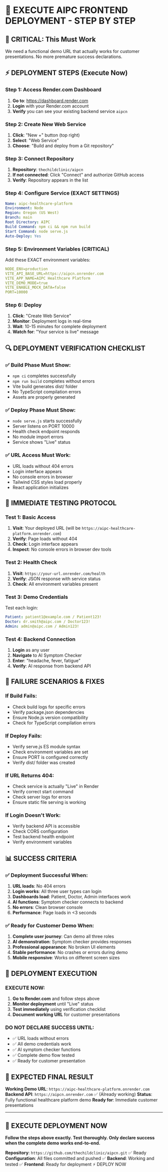 # 🚀 EXECUTE AIPC FRONTEND DEPLOYMENT - STEP BY STEP

## 🎯 **CRITICAL: This Must Work**

We need a functional demo URL that actually works for customer presentations. No more premature success declarations.

## ⚡ **DEPLOYMENT STEPS (Execute Now)**

### **Step 1: Access Render.com Dashboard**
1. **Go to**: https://dashboard.render.com
2. **Login** with your Render.com account
3. **Verify** you can see your existing backend service `aipcn`

### **Step 2: Create New Web Service**
1. **Click**: "New +" button (top right)
2. **Select**: "Web Service"
3. **Choose**: "Build and deploy from a Git repository"

### **Step 3: Connect Repository**
1. **Repository**: `thechildclinic/aipcn`
2. **If not connected**: Click "Connect" and authorize GitHub access
3. **Verify**: Repository appears in the list

### **Step 4: Configure Service (EXACT SETTINGS)**
```yaml
Name: aipc-healthcare-platform
Environment: Node
Region: Oregon (US West)
Branch: main
Root Directory: AIPC
Build Command: npm ci && npm run build
Start Command: node serve.js
Auto-Deploy: Yes
```

### **Step 5: Environment Variables (CRITICAL)**
Add these EXACT environment variables:
```yaml
NODE_ENV=production
VITE_API_BASE_URL=https://aipcn.onrender.com
VITE_APP_NAME=AIPC Healthcare Platform
VITE_DEMO_MODE=true
VITE_ENABLE_MOCK_DATA=false
PORT=10000
```

### **Step 6: Deploy**
1. **Click**: "Create Web Service"
2. **Monitor**: Deployment logs in real-time
3. **Wait**: 10-15 minutes for complete deployment
4. **Watch for**: "Your service is live" message

## 🔍 **DEPLOYMENT VERIFICATION CHECKLIST**

### **✅ Build Phase Must Show:**
- `npm ci` completes successfully
- `npm run build` completes without errors
- Vite build generates dist/ folder
- No TypeScript compilation errors
- Assets are properly generated

### **✅ Deploy Phase Must Show:**
- `node serve.js` starts successfully
- Server listens on PORT 10000
- Health check endpoint responds
- No module import errors
- Service shows "Live" status

### **✅ URL Access Must Work:**
- URL loads without 404 errors
- Login interface appears
- No console errors in browser
- Tailwind CSS styles load properly
- React application initializes

## 🧪 **IMMEDIATE TESTING PROTOCOL**

### **Test 1: Basic Access**
1. **Visit**: Your deployed URL (will be `https://aipc-healthcare-platform.onrender.com`)
2. **Verify**: Page loads without 404
3. **Check**: Login interface appears
4. **Inspect**: No console errors in browser dev tools

### **Test 2: Health Check**
1. **Visit**: `https://your-url.onrender.com/health`
2. **Verify**: JSON response with service status
3. **Check**: All environment variables present

### **Test 3: Demo Credentials**
Test each login:
```yaml
Patient: patient1@example.com / Patient123!
Doctor: dr.smith@aipc.com / Doctor123!
Admin: admin@aipc.com / Admin123!
```

### **Test 4: Backend Connection**
1. **Login** as any user
2. **Navigate** to AI Symptom Checker
3. **Enter**: "headache, fever, fatigue"
4. **Verify**: AI response from backend API

## 🚨 **FAILURE SCENARIOS & FIXES**

### **If Build Fails:**
- Check build logs for specific errors
- Verify package.json dependencies
- Ensure Node.js version compatibility
- Check for TypeScript compilation errors

### **If Deploy Fails:**
- Verify serve.js ES module syntax
- Check environment variables are set
- Ensure PORT is configured correctly
- Verify dist/ folder was created

### **If URL Returns 404:**
- Check service is actually "Live" in Render
- Verify correct start command
- Check server logs for errors
- Ensure static file serving is working

### **If Login Doesn't Work:**
- Verify backend API is accessible
- Check CORS configuration
- Test backend health endpoint
- Verify environment variables

## 📊 **SUCCESS CRITERIA**

### **✅ Deployment Successful When:**
1. **URL loads**: No 404 errors
2. **Login works**: All three user types can login
3. **Dashboards load**: Patient, Doctor, Admin interfaces work
4. **AI functions**: Symptom checker connects to backend
5. **No errors**: Clean browser console
6. **Performance**: Page loads in <3 seconds

### **✅ Ready for Customer Demo When:**
1. **Complete user journey**: Can demo all three roles
2. **AI demonstration**: Symptom checker provides responses
3. **Professional appearance**: No broken UI elements
4. **Stable performance**: No crashes or errors during demo
5. **Mobile responsive**: Works on different screen sizes

## 🎯 **DEPLOYMENT EXECUTION**

### **EXECUTE NOW:**
1. **Go to Render.com** and follow steps above
2. **Monitor deployment** until "Live" status
3. **Test immediately** using verification checklist
4. **Document working URL** for customer presentations

### **DO NOT DECLARE SUCCESS UNTIL:**
- ✅ URL loads without errors
- ✅ All demo credentials work
- ✅ AI symptom checker functions
- ✅ Complete demo flow tested
- ✅ Ready for customer presentation

## 🎉 **EXPECTED FINAL RESULT**

**Working Demo URL**: `https://aipc-healthcare-platform.onrender.com`
**Backend API**: `https://aipcn.onrender.com` ✅ (Already working)
**Status**: Fully functional healthcare platform demo
**Ready for**: Immediate customer presentations

---

## 🚀 **EXECUTE DEPLOYMENT NOW**

**Follow the steps above exactly. Test thoroughly. Only declare success when the complete demo works end-to-end.**

**Repository**: `https://github.com/thechildclinic/aipcn.git` ✅ Ready
**Configuration**: All files committed and pushed ✅
**Backend**: Working and tested ✅
**Frontend**: Ready for deployment ⚡ DEPLOY NOW
